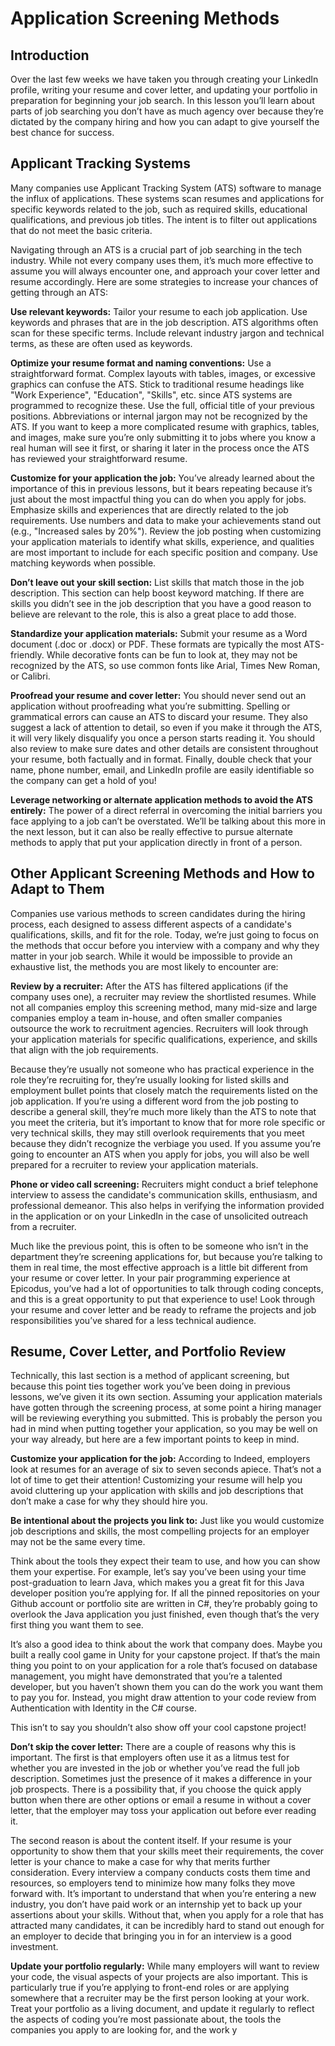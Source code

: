 # Application Screening Methods 
## Introduction
Over the last few weeks we have taken you through creating your LinkedIn profile, writing your resume and cover letter, and updating your portfolio in preparation for beginning your job search. In this lesson you’ll learn about parts of job searching you don’t have as much agency over because they’re dictated by the company hiring and how you can adapt to give yourself the best chance for success. 

## Applicant Tracking Systems

Many companies use Applicant Tracking System (ATS) software to manage the influx of applications. These systems scan resumes and applications for specific keywords related to the job, such as required skills, educational qualifications, and previous job titles. The intent is to filter out applications that do not meet the basic criteria.  

Navigating through an ATS is a crucial part of job searching in the tech industry. While not every company uses them, it’s much more effective to assume you will always encounter one, and approach your cover letter and resume accordingly. Here are some strategies to increase your chances of getting through an ATS:

**Use relevant keywords:** Tailor your resume to each job application. Use keywords and phrases that are in the job description. ATS algorithms often scan for these specific terms. Include relevant industry jargon and technical terms, as these are often used as keywords.

**Optimize your resume format and naming conventions:** Use a straightforward format. Complex layouts with tables, images, or excessive graphics can confuse the ATS. Stick to traditional resume headings like "Work Experience", "Education", "Skills", etc. since ATS systems are programmed to recognize these. Use the full, official title of your previous positions. Abbreviations or internal jargon may not be recognized by the ATS. If you want to keep a more complicated resume with graphics, tables, and images, make sure you’re only submitting it to jobs where you know a real human will see it first, or sharing it later in the process once the ATS has reviewed your straightforward resume. 

**Customize for your application the job:** You’ve already learned about the importance of this in previous lessons, but it bears repeating because it’s just about the most impactful thing you can do when you apply for jobs. Emphasize skills and experiences that are directly related to the job requirements. Use numbers and data to make your achievements stand out (e.g., "Increased sales by 20%"). Review the job posting when customizing your application materials to identify what skills, experience, and qualities are most important to include for each specific position and company. Use matching keywords when possible.

**Don’t leave out your skill section:** List skills that match those in the job description. This section can help boost keyword matching. If there are skills you didn’t see in the job description that you have a good reason to believe are relevant to the role, this is also a great place to add those.

**Standardize your application materials:** Submit your resume as a Word document (.doc or .docx) or PDF. These formats are typically the most ATS-friendly. While decorative fonts can be fun to look at, they may not be recognized by the ATS, so use common fonts like Arial, Times New Roman, or Calibri. 

**Proofread your resume and cover letter:** You should never send out an application without proofreading what you’re submitting. Spelling or grammatical errors can cause an ATS to discard your resume. They also suggest a lack of attention to detail, so even if you make it through the ATS, it will very likely disqualify you once a person starts reading it. You should also review to make sure dates and other details are consistent throughout your resume, both factually and in format. Finally, double check that your name, phone number, email, and LinkedIn profile are easily identifiable so the company can get a hold of you!

**Leverage networking or alternate application methods to avoid the ATS entirely:** The power of a direct referral in overcoming the initial barriers you face applying to a job can’t be overstated. We’ll be talking about this more in the next lesson, but it can also be really effective to pursue alternate methods to apply that put your application directly in front of a person. 

## Other Applicant Screening Methods and How to Adapt to Them

Companies use various methods to screen candidates during the hiring process, each designed to assess different aspects of a candidate's qualifications, skills, and fit for the role. Today, we’re just going to focus on the methods that occur before you interview with a company and why they matter in your job search. While it would be impossible to provide an exhaustive list, the methods you are most likely to encounter are:  

**Review by a recruiter:** After the ATS has filtered applications (if the company uses one), a recruiter may review the shortlisted resumes. While not all companies employ this screening method, many mid-size and large companies employ a team in-house, and often smaller companies outsource the work to recruitment agencies. Recruiters will look through your application materials for specific qualifications, experience, and skills that align with the job requirements. 

Because they’re usually not someone who has practical experience in the role they’re recruiting for, they’re usually looking for listed skills and employment bullet points that closely match the requirements listed on the job application. If you’re using a different word from the job posting to describe a general skill, they’re much more likely than the ATS to note that you meet the criteria, but it’s important to know that for more role specific or very technical skills, they may still overlook requirements that you meet because they didn’t recognize the verbiage you used. If you assume you’re going to encounter an ATS when you apply for jobs, you will also be well prepared for a recruiter to review your application materials.

**Phone or video call screening:** Recruiters might conduct a brief telephone interview to assess the candidate's communication skills, enthusiasm, and professional demeanor. This also helps in verifying the information provided in the application or on your LinkedIn in the case of unsolicited outreach from a recruiter. 

Much like the previous point, this is often to be someone who isn’t in the department they’re screening applications for, but because you’re talking to them in real time, the most effective approach is a little bit different from your resume or cover letter. In your pair programming experience at Epicodus, you’ve had a lot of opportunities to talk through coding concepts, and this is a great opportunity to put that experience to use! Look through your resume and cover letter and be ready to reframe the projects and job responsibilities you’ve shared for a less technical audience. 

## Resume, Cover Letter, and Portfolio Review

Technically, this last section is a method of applicant screening, but because this point ties together work you’ve been doing in previous lessons, we’ve given it its own section. Assuming your application materials have gotten through the screening process, at some point a hiring manager will be reviewing everything you submitted. This is probably the person you had in mind when putting together your application, so you may be well on your way already, but here are a few important points to keep in mind. 

**Customize your application for the job:** According to Indeed, employers look at resumes for an average of six to seven seconds apiece. That’s not a lot of time to get their attention!  Customizing your resume will help you avoid cluttering up your application with skills and job descriptions that don’t make a case for why they should hire you. 

**Be intentional about the projects you link to:** Just like you would customize job descriptions and skills, the most compelling projects for an employer may not be the same every time. 

Think about the tools they expect their team to use, and how you can show them your expertise. For example, let’s say you’ve been using your time post-graduation to learn Java, which makes you a great fit for this Java developer position you’re applying for. If all the pinned repositories on your Github account or portfolio site are written in C#, they’re probably going to overlook the Java application you just finished, even though that’s the very first thing you want them to see. 

It’s also a good idea to think about the work that company does. Maybe you built a really cool game in Unity for your capstone project. If that’s the main thing you point to on your application for a role that’s focused on database management, you might have demonstrated that you’re a talented developer, but you haven’t shown them you can do the work you want them to pay you for. Instead, you might draw attention to your code review from Authentication with Identity in the C# course. 

This isn’t to say you shouldn’t also show off your cool capstone project!

**Don’t skip the cover letter:** There are a couple of reasons why this is important. The first is that employers often use it as a litmus test for whether you are invested in the job or whether you’ve read the full job description. Sometimes just the presence of it makes a difference in your job prospects. There is a possibility that, if you choose the quick apply button when there are other options or email a resume in without a cover letter, that the employer may toss your application out before ever reading it. 

The second reason is about the content itself. If your resume is your opportunity to show them that your skills meet their requirements, the cover letter is your chance to make a case for why that merits further consideration. Every interview a company conducts costs them time and resources, so employers tend to minimize how many folks they move forward with. It’s important to understand that when you’re entering a new industry, you don’t have paid work or an internship yet to back up your assertions about your skills. Without that, when you apply for a role that has attracted many candidates, it can be incredibly hard to stand out enough for an employer to decide that bringing you in for an interview is a good investment. 

**Update your portfolio regularly:** While many employers will want to review your code, the visual aspects of your projects are also important. This is particularly true if you’re applying to front-end roles or are applying somewhere that a recruiter may be the first person looking at your work. Treat your portfolio as a living document, and update it regularly to reflect the aspects of coding you’re most passionate about, the tools the companies you apply to are looking for, and the work y